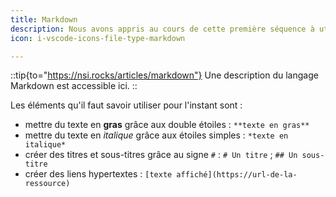 ```yaml
---
title: Markdown
description: Nous avons appris au cours de cette première séquence à utiliser le **langage Markdown** pour rédiger des documents.
icon: i-vscode-icons-file-type-markdown

---
```


::tip{to="https://nsi.rocks/articles/markdown"}
Une description du langage Markdown est accessible ici.
::

Les éléments qu'il faut savoir utiliser pour l'instant sont :
- mettre du texte en **gras** grâce aux double étoiles : `**texte en gras**`
- mettre du texte en *italique* grâce aux étoiles simples : `*texte en italique*`
- créer des titres et sous-titres grâce au signe `#` : `# Un titre` ; `## Un sous-titre`
- créer des liens hypertextes : `[texte affiché](https://url-de-la-ressource)`